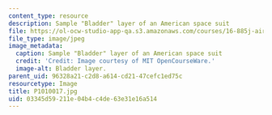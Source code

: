 ```yaml
---
content_type: resource
description: Sample "Bladder" layer of an American space suit
file: https://ol-ocw-studio-app-qa.s3.amazonaws.com/courses/16-885j-aircraft-systems-engineering-fall-2005/03345d59211e04b4c4de63e31e16a514_P1010017.jpg
file_type: image/jpeg
image_metadata:
  caption: Sample "Bladder" layer of an American space suit
  credit: 'Credit: Image courtesy of MIT OpenCourseWare.'
  image-alt: Bladder layer.
parent_uid: 96328a21-c2d8-a614-cd21-47cefc1ed75c
resourcetype: Image
title: P1010017.jpg
uid: 03345d59-211e-04b4-c4de-63e31e16a514
---
```

